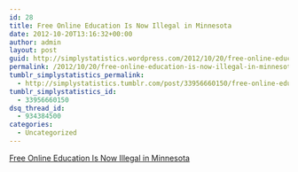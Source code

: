 ```yaml
---
id: 28
title: Free Online Education Is Now Illegal in Minnesota
date: 2012-10-20T13:16:32+00:00
author: admin
layout: post
guid: http://simplystatistics.wordpress.com/2012/10/20/free-online-education-is-now-illegal-in-minnesota
permalink: /2012/10/20/free-online-education-is-now-illegal-in-minnesota/
tumblr_simplystatistics_permalink:
  - http://simplystatistics.tumblr.com/post/33956660150/free-online-education-is-now-illegal-in-minnesota
tumblr_simplystatistics_id:
  - 33956660150
dsq_thread_id:
  - 934384500
categories:
  - Uncategorized
---
```

[Free Online Education Is Now Illegal in Minnesota](http://www.slate.com/blogs/future_tense/2012/10/18/minnesota_bans_coursera_state_takes_bold_stand_against_free_education.html)